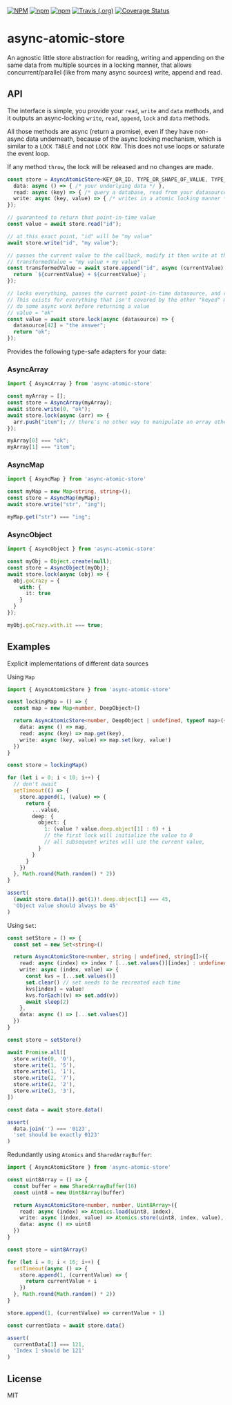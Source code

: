 [![NPM](https://img.shields.io/npm/l/async-atomic-store)](https://www.npmjs.com/package/async-atomic-store)
[![npm](https://img.shields.io/npm/v/async-atomic-store)](https://www.npmjs.com/package/async-atomic-store)
[![npm](https://img.shields.io/npm/types/async-atomic-store)](https://www.npmjs.com/package/async-atomic-store)
[![Travis (.org)](https://img.shields.io/travis/pocesar/js-async-atomic-store)](https://travis-ci.org/pocesar/js-async-atomic-store)
[![Coverage Status](https://coveralls.io/repos/github/pocesar/js-async-atomic-store/badge.svg?branch=master)](https://coveralls.io/github/pocesar/js-async-atomic-store?branch=master)

# async-atomic-store

An agnostic little store abstraction for reading, writing and appending on the same data from multiple sources in a locking manner, that allows concurrent/parallel (like from many async sources) write, append and read.

## API

The interface is simple, you provide your `read`, `write` and `data` methods, and it outputs an async-locking `write`, `read`, `append`, `lock` and `data` methods.

All those methods are async (return a promise), even if they have non-async data underneath, because of the async locking mechanism, which is similar to a `LOCK TABLE` and not `LOCK ROW`. This does not use loops or saturate the event loop.

If any method `throw`, the lock will be released and no changes are made.

```ts
const store = AsyncAtomicStore<KEY_OR_ID, TYPE_OR_SHAPE_OF_VALUE, TYPE_OF_STORAGE>({
  data: async () => { /* your underlying data */ },
  read: async (key) => { /* query a database, read from your datasource */ },
  write: async (key, value) => { /* writes in a atomic locking manner */ }
});

// guaranteed to return that point-in-time value
const value = await store.read("id");

// at this exact point, "id" will be "my value"
await store.write("id", "my value");

// passes the current value to the callback, modify it then write at the same key.
// transformedValue = "my value + my value"
const transformedValue = await store.append("id", async (currentValue) => {
  return `${currentValue} + ${currentValue}`;
});

// locks everything, passes the current point-in-time datasource, and return an arbitrary value.
// This exists for everything that isn't covered by the other "keyed" methods, but you need to
// do some async work before returning a value
// value = "ok"
const value = await store.lock(async (datasource) => {
  datasource[42] = "the answer";
  return "ok";
});
```

Provides the following type-safe adapters for your data:

### AsyncArray

```ts
import { AsyncArray } from 'async-atomic-store'

const myArray = [];
const store = AsyncArray(myArray);
await store.write(0, "ok");
await store.lock(async (arr) => {
  arr.push("item"); // there's no other way to manipulate an array other than using lock()
});

myArray[0] === "ok";
myArray[1] === "item";
```

### AsyncMap

```ts
import { AsyncMap } from 'async-atomic-store'

const myMap = new Map<string, string>();
const store = AsyncMap(myMap);
await store.write("str", "ing");

myMap.get("str") === "ing";
```

### AsyncObject

```ts
import { AsyncObject } from 'async-atomic-store'

const myObj = Object.create(null);
const store = AsyncObject(myObj);
await store.lock(async (obj) => {
  obj.goCrazy = {
    with: {
      it: true
    }
  }
});

myObj.goCrazy.with.it === true;
```

## Examples

Explicit implementations of different data sources

Using `Map`

```ts
import { AsyncAtomicStore } from 'async-atomic-store'

const lockingMap = () => {
  const map = new Map<number, DeepObject>()

  return AsyncAtomicStore<number, DeepObject | undefined, typeof map>({
    data: async () => map,
    read: async (key) => map.get(key),
    write: async (key, value) => map.set(key, value!)
  })
}

const store = lockingMap()

for (let i = 0; i < 10; i++) {
  // don't await
  setTimeout(() => {
    store.append(1, (value) => {
      return {
        ...value,
        deep: {
          object: {
            1: (value ? value.deep.object[1] : 0) + i
            // the first lock will initialize the value to 0
            // all subsequent writes will use the current value,
          }
        }
      }
    })
  }, Math.round(Math.random() * 2))
}

assert(
  (await store.data()).get(1)!.deep.object[1] === 45,
  'Object value should always be 45'
)
```

Using `Set`:

```ts
const setStore = () => {
  const set = new Set<string>()

  return AsyncAtomicStore<number, string | undefined, string[]>({
    read: async (index) => index ? [...set.values()][index] : undefined,
    write: async (index, value) => {
      const kvs = [...set.values()]
      set.clear() // set needs to be recreated each time
      kvs[index] = value!
      kvs.forEach((v) => set.add(v))
      await sleep(2)
    },
    data: async () => [...set.values()]
  })
}

const store = setStore()

await Promise.all([
  store.write(0, '0'),
  store.write(1, '5'),
  store.write(1, '1'),
  store.write(2, '7'),
  store.write(2, '2'),
  store.write(3, '3'),
])

const data = await store.data()

assert(
  data.join('') === '0123',
  'set should be exactly 0123'
)
```

Redundantly using `Atomics` and `SharedArrayBuffer`:

```ts
import { AsyncAtomicStore } from 'async-atomic-store'

const uint8Array = () => {
  const buffer = new SharedArrayBuffer(16)
  const uint8 = new Uint8Array(buffer)

  return AsyncAtomicStore<number, number, Uint8Array>({
    read: async (index) => Atomics.load(uint8, index),
    write: async (index, value) => Atomics.store(uint8, index, value),
    data: async () => uint8
  })
}

const store = uint8Array()

for (let i = 0; i < 16; i++) {
  setTimeout(async () => {
    store.append(1, (currentValue) => {
      return currentValue + i
    })
  }, Math.round(Math.random() * 2))
}

store.append(1, (currentValue) => currentValue + 1)

const currentData = await store.data()

assert(
  currentData[1] === 121,
  'Index 1 should be 121'
)
```

## License

MIT


